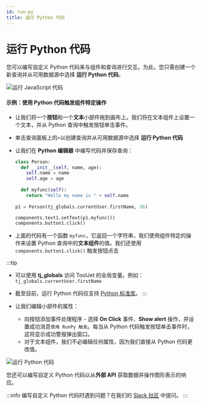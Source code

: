 ```yaml
---
id: run-py
title: 运行 Python 代码
---
```


# 运行 Python 代码

您可以编写自定义 Python 代码来与组件和查询进行交互。为此，您只需创建一个新查询并从可用数据源中选择 **运行 Python 代码**。

<div style={{textAlign: 'center'}}>

<img className="screenshot-full" src="/img/datasource-reference/custom-python/run-py.png" alt="运行 JavaScript 代码" />

</div>

#### 示例：使用 Python 代码触发组件特定操作

- 让我们将一个**按钮**和一个**文本**小部件拖到画布上。我们将在文本组件上设置一个文本，并从 Python 查询中触发按钮单击事件。
- 单击查询面板上的`+`以创建查询并从可用数据源中选择 **运行 Python 代码**
- 让我们在 **Python 编辑器** 中编写代码并保存查询：

    ```python
    class Person:
      def __init__(self, name, age):
        self.name = name
        self.age = age
        
      def myfunc(self):
        return "Hello my name is " + self.name
        
    p1 = Person(tj_globals.currentUser.firstName, 36)
    
    components.text1.setText(p1.myfunc())
    components.button1.click()
    ```
- 上面的代码有一个函数 `myfunc`，它返回一个字符串，我们使用组件特定的操作来设置 Python 查询中的**文本组件**的值。我们还使用 `components.button1.click()` 触发按钮点击

:::tip
- 可以使用 **tj_globals** 访问 ToolJet 的全局变量。例如：`tj_globals.currentUser.firstName`
- 截至目前，运行 Python 代码仅支持 [Python 标准库](https://docs.python.org/3/library/)。
:::

- 让我们编辑小部件的属性：
    - 向按钮添加事件处理程序 - 选择 **On Click** 事件、**Show alert** 操作，并设置成功消息`使用 RunPy 触发`。每当从 Python 代码触发按钮单击事件时，这将显示成功警报弹出窗口。
    - 对于文本组件，我们不必编辑任何属性，因为我们直接从 Python 代码更改值。

<div style={{textAlign: 'center'}}>

<img className="screenshot-full" src="/img/datasource-reference/custom-python/runpyg.gif" alt="运行 Python 代码" />

</div>

您还可以编写自定义 Python 代码以从**外部 API** 获取数据并操作图形表示的响应。

:::info
编写自定义 Python 代码时遇到问题？在我们的 [Slack 社区](https://www.tooljet.com/slack) 中提问。
:::
